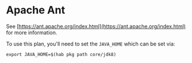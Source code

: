 # Apache Ant

See [https://ant.apache.org/index.html](https://ant.apache.org/index.html) for more information.

To use this plan, you'll need to set the `JAVA_HOME` which can be set via:

```
export JAVA_HOME=$(hab pkg path core/jdk8)
```
